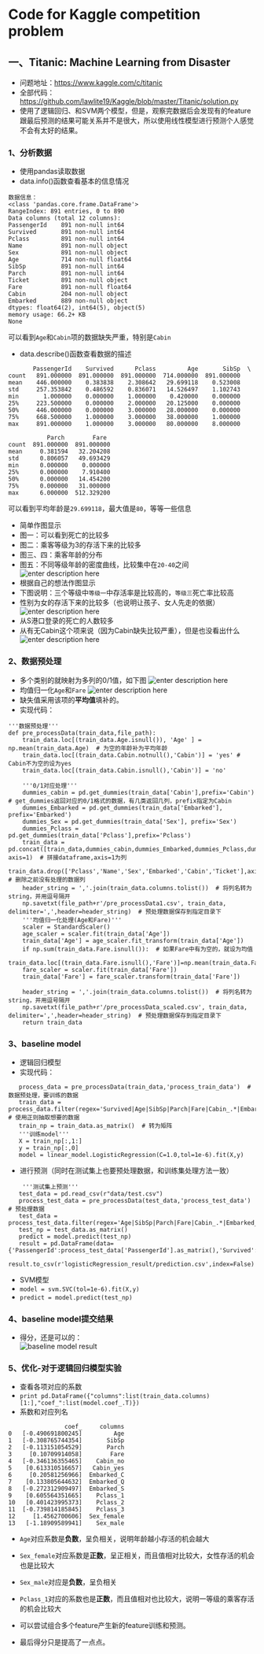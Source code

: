 Code for Kaggle competition problem
========================================

## 一、Titanic: Machine Learning from Disaster
- 问题地址：https://www.kaggle.com/c/titanic
- 全部代码：https://github.com/lawlite19/Kaggle/blob/master/Titanic/solution.py
- 使用了逻辑回归、和SVM两个模型，但是，观察完数据后会发现有的feature跟最后预测的结果可能关系并不是很大，所以使用线性模型进行预测个人感觉不会有太好的结果。

### 1、分析数据
- 使用pandas读取数据
 - data.info()函数查看基本的信息情况
 ```
 数据信息：
<class 'pandas.core.frame.DataFrame'>
RangeIndex: 891 entries, 0 to 890
Data columns (total 12 columns):
PassengerId    891 non-null int64
Survived       891 non-null int64
Pclass         891 non-null int64
Name           891 non-null object
Sex            891 non-null object
Age            714 non-null float64
SibSp          891 non-null int64
Parch          891 non-null int64
Ticket         891 non-null object
Fare           891 non-null float64
Cabin          204 non-null object
Embarked       889 non-null object
dtypes: float64(2), int64(5), object(5)
memory usage: 66.2+ KB
None
 ```
 可以看到`Age`和`Cabin`项的数据缺失严重，特别是`Cabin`
 - data.describe()函数查看数据的描述
 ```
        PassengerId    Survived      Pclass         Age       SibSp  \
count   891.000000  891.000000  891.000000  714.000000  891.000000   
mean    446.000000    0.383838    2.308642   29.699118    0.523008   
std     257.353842    0.486592    0.836071   14.526497    1.102743   
min       1.000000    0.000000    1.000000    0.420000    0.000000   
25%     223.500000    0.000000    2.000000   20.125000    0.000000   
50%     446.000000    0.000000    3.000000   28.000000    0.000000   
75%     668.500000    1.000000    3.000000   38.000000    1.000000   
max     891.000000    1.000000    3.000000   80.000000    8.000000   

            Parch        Fare  
count  891.000000  891.000000  
mean     0.381594   32.204208  
std      0.806057   49.693429  
min      0.000000    0.000000  
25%      0.000000    7.910400  
50%      0.000000   14.454200  
75%      0.000000   31.000000  
max      6.000000  512.329200  
 ```
 可以看到平均年龄是`29.699118`，最大值是`80`，等等一些信息

- 简单作图显示
 - 图一：可以看到死亡的比较多
 - 图二：乘客等级为3的存活下来的比较多
 - 图三、四：乘客年龄的分布
 - 图五：不同等级年龄的密度曲线，比较集中在`20-40`之间
 ![enter description here][1]
- 根据自己的想法作图显示
 - 下图说明：三个等级中`等级一`中存活率是比较高的，`等级三`死亡率比较高
 - 性别为女的存活下来的比较多（也说明让孩子、女人先走的依据）
 ![enter description here][2]
 - 从S港口登录的死亡的人数较多
 - 从有无Cabin这个项来说（因为Cabin缺失比较严重），但是也没看出什么
 ![enter description here][3]

### 2、数据预处理
- 多个类别的就映射为多列的0/1值，如下图
![enter description here][4]
- 均值归一化`Age`和`Fare`
![enter description here][5]
- 缺失值采用该项的**平均值**填补的。
- 实现代码：
```
'''数据预处理'''  
def pre_processData(train_data,file_path):
    train_data.loc[(train_data.Age.isnull()), 'Age' ] = np.mean(train_data.Age)  # 为空的年龄补为平均年龄
    train_data.loc[(train_data.Cabin.notnull(),'Cabin')] = 'yes' # Cabin不为空的设为yes
    train_data.loc[(train_data.Cabin.isnull(),'Cabin')] = 'no'    
    
    '''0/1对应处理'''
    dummies_cabin = pd.get_dummies(train_data['Cabin'],prefix='Cabin')  # get_dummies返回对应的0/1格式的数据，有几类返回几列，prefix指定为Cabin
    dummies_Embarked = pd.get_dummies(train_data['Embarked'], prefix='Embarked')
    dummies_Sex = pd.get_dummies(train_data['Sex'], prefix='Sex')
    dummies_Pclass = pd.get_dummies(train_data['Pclass'],prefix='Pclass')
    train_data = pd.concat([train_data,dummies_cabin,dummies_Embarked,dummies_Pclass,dummies_Sex], axis=1)  # 拼接dataframe,axis=1为列
    train_data.drop(['Pclass','Name','Sex','Embarked','Cabin','Ticket'],axis=1,inplace=True)   # 删除之前没有处理的数据列
    header_string = ','.join(train_data.columns.tolist())  # 将列名转为string，并用逗号隔开
    np.savetxt(file_path+r'/pre_processData1.csv', train_data, delimiter=',',header=header_string)  # 预处理数据保存到指定目录下    
    '''均值归一化处理(Age和Fare)'''
    scaler = StandardScaler()
    age_scaler = scaler.fit(train_data['Age'])
    train_data['Age'] = age_scaler.fit_transform(train_data['Age'])
    if np.sum(train_data.Fare.isnull()):  # 如果Fare中有为空的，就设为均值
        train_data.loc[(train_data.Fare.isnull(),'Fare')]=np.mean(train_data.Fare)
    fare_scaler = scaler.fit(train_data['Fare'])
    train_data['Fare'] = fare_scaler.transform(train_data['Fare'])
    
    header_string = ','.join(train_data.columns.tolist())  # 将列名转为string，并用逗号隔开
    np.savetxt(file_path+r'/pre_processData_scaled.csv', train_data, delimiter=',',header=header_string)  # 预处理数据保存到指定目录下    
    return train_data
```
### 3、baseline model
- 逻辑回归模型
 - 实现代码：
 ```
    process_data = pre_processData(train_data,'process_train_data')  # 数据预处理，要训练的数据
    train_data = process_data.filter(regex='Survived|Age|SibSp|Parch|Fare|Cabin_.*|Embarked_.*|Sex_.*|Pclass_.*')  # 使用正则抽取想要的数据
    train_np = train_data.as_matrix()  # 转为矩阵
    '''训练model'''
    X = train_np[:,1:]
    y = train_np[:,0]
    model = linear_model.LogisticRegression(C=1.0,tol=1e-6).fit(X,y)
 ```
 - 进行预测（同时在测试集上也要预处理数据，和训练集处理方法一致）
 ```
     '''测试集上预测'''
    test_data = pd.read_csv(r"data/test.csv")
    process_test_data = pre_processData(test_data,'process_test_data')  # 预处理数据
    test_data = process_test_data.filter(regex='Age|SibSp|Parch|Fare|Cabin_.*|Embarked_.*|Sex_.*|Pclass_.*')
    test_np = test_data.as_matrix()
    predict = model.predict(test_np)
    result = pd.DataFrame(data={'PassengerId':process_test_data['PassengerId'].as_matrix(),'Survived':predict.astype(np.int32)})
    result.to_csv(r'logisticRegression_result/prediction.csv',index=False)
 ```

- SVM模型
 - `model = svm.SVC(tol=1e-6).fit(X,y)`
 - `predict = model.predict(test_np)`

### 4、baseline model提交结果
- 得分，还是可以的：    
![baseline model result][6]

### 5、优化-对于逻辑回归模型实验
- 查看各项对应的系数
 - `print pd.DataFrame({"columns":list(train_data.columns)[1:],"coef_":list(model.coef_.T)})`
 - 系数和对应列名
 ```
                 coef_     columns
0   [-0.490691800245]         Age
1   [-0.308765744354]       SibSp
2   [-0.113151054529]       Parch
3     [0.10709914058]        Fare
4   [-0.346136355465]    Cabin_no
5    [0.613310516657]   Cabin_yes
6     [0.20581256966]  Embarked_C
7    [0.133805644632]  Embarked_Q
8   [-0.272312909497]  Embarked_S
9    [0.605564351665]    Pclass_1
10   [0.401423995373]    Pclass_2
11  [-0.739814185845]    Pclass_3
12     [1.4562700606]  Sex_female
13   [-1.18909589941]    Sex_male
 ```
 - `Age`对应系数是**负数**，呈负相关，说明年龄越小存活的机会越大
 - `Sex_female`对应系数是**正数**，呈正相关，而且值相对比较大，女性存活的机会也是比较大
 - `Sex_male`对应是**负数**，呈负相关
 - `Pclass_1`对应的系数也是**正数**，而且值相对也比较大，说明一等级的乘客存活的机会比较大
- 可以尝试组合多个feature产生新的feature训练和预测。
- 最后得分只是提高了一点点。


  [1]: ./images/Titanic_01.png "Titanic_01.png"
  [2]: ./images/Titanic_02.png "Titanic_02.png"
  [3]: ./images/Titanic_03.png "Titanic_03.png"
  [4]: ./images/Titanic_04.png "Titanic_04.png"
  [5]: ./images/Titanic_05.png "Titanic_05.png"
  [6]: ./images/Titanic_06.png "Titanic_06.png"